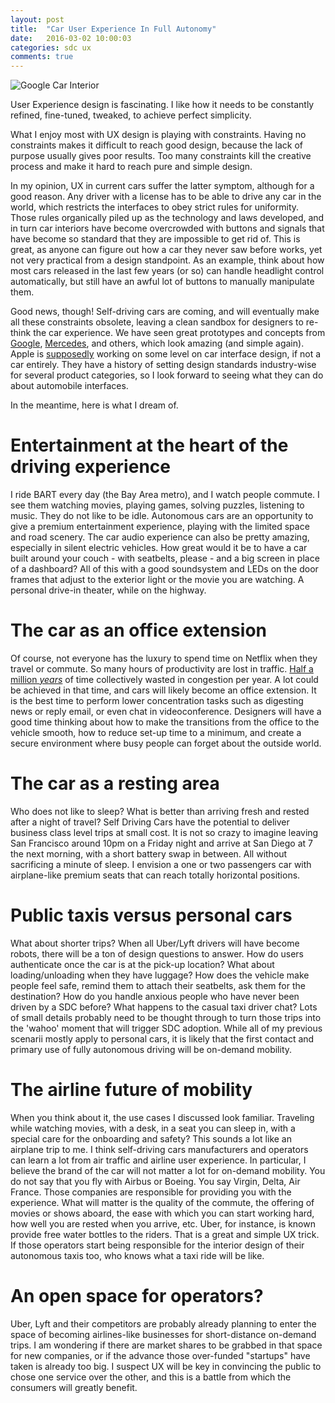 ```yaml
---
layout: post
title:  "Car User Experience In Full Autonomy"
date:   2016-03-02 10:00:03
categories: sdc ux
comments: true
---
```


![Google Car Interior]({{site.baseurl}}/images/posts/interior.jpg)

User Experience design is fascinating. I like how it needs to be constantly refined, fine-tuned, tweaked, to achieve perfect simplicity.

What I enjoy most with UX design is playing with constraints. Having no constraints makes it difficult to reach good design, because the lack of purpose usually gives poor results. Too many constraints kill the creative process and make it hard to reach pure and simple design.

In my opinion, UX in current cars suffer the latter symptom, although for a good reason. Any driver with a license has to be able to drive any car in the world, which restricts the interfaces to obey strict rules for uniformity. Those rules organically piled up as the technology and laws developed, and in turn car interiors have become overcrowded with buttons and signals that have become so standard that they are impossible to get rid of. This is great, as anyone can figure out how a car they never saw before works, yet not very practical from a design standpoint. As an example, think about how most cars released in the last few years (or so) can handle headlight control automatically, but still have an awful lot of buttons to manually manipulate them.

Good news, though! Self-driving cars are coming, and will eventually make all these constraints obsolete, leaving a clean sandbox for designers to re-think the car experience. We have seen great prototypes and concepts from [Google][google-car], [Mercedes][mercedes], and others, which look amazing (and simple again). Apple is [supposedly][apple] working on some level on car interface design, if not a car entirely. They have a history of setting design standards industry-wise for several product categories, so I look forward to seeing what they can do about automobile interfaces.

In the meantime, here is what I dream of.

# Entertainment at the heart of the driving experience
I ride BART every day (the Bay Area metro), and I watch people commute. I see them watching movies, playing games, solving puzzles, listening to music. They do not like to be idle. Autonomous cars are an opportunity to give a premium entertainment experience, playing with the limited space and road scenery. The car audio experience can also be pretty amazing, especially in silent electric vehicles. How great would it be to have a car built around your couch - with seatbelts, please - and a big screen in place of a dashboard? All of this with a good soundsystem and LEDs on the door frames that adjust to the exterior light or the movie you are watching. A personal drive-in theater, while on the highway.

# The car as an office extension
Of course, not everyone has the luxury to spend time on Netflix when they travel or commute. So many hours of productivity are lost in traffic. [Half a million *years*][time-congestion] of time collectively wasted in congestion per year. A lot could be achieved in that time, and cars will likely become an office extension. It is the best time to perform lower concentration tasks such as digesting news or reply email, or even chat in videoconference. Designers will have a good time thinking about how to make the transitions from the office to the vehicle smooth, how to reduce set-up time to a minimum, and create a secure environment where busy people can forget about the outside world.

# The car as a resting area
Who does not like to sleep? What is better than arriving fresh and rested after a night of travel? Self Driving Cars have the potential to deliver business class level trips at small cost. It is not so crazy to imagine leaving San Francisco around 10pm on a Friday night and arrive at San Diego at 7 the next morning, with a short battery swap in between. All without sacrificing a minute of sleep. I envision a one or two passengers car with airplane-like premium seats that can reach totally horizontal positions.

# Public taxis versus personal cars
What about shorter trips? When all Uber/Lyft drivers will have become robots, there will be a ton of design questions to answer. How do users authenticate once the car is at the pick-up location? What about loading/unloading when they have luggage? How does the vehicle make people feel safe, remind them to attach their seatbelts, ask them for the destination? How do you handle anxious people who have never been driven by a SDC before? What happens to the casual taxi driver chat? Lots of small details probably need to be thought through to turn those trips into the 'wahoo' moment that will trigger SDC adoption. While all of my previous scenarii mostly apply to personal cars, it is likely that the first contact and primary use of fully autonomous driving will be on-demand mobility.

# The airline future of mobility
When you think about it, the use cases I discussed look familiar. Traveling while watching movies, with a desk, in a seat you can sleep in, with a special care for the onboarding and safety? This sounds a lot like an airplane trip to me.
I think self-driving cars manufacturers and operators can learn a lot from air traffic and airline user experience. In particular, I believe the brand of the car will not matter a lot for on-demand mobility. You do not say that you fly with Airbus or Boeing. You say Virgin, Delta, Air France. Those companies are responsible for providing you with the experience. What will matter is the quality of the commute, the offering of movies or shows aboard, the ease with which you can start working hard, how well you are rested when you arrive, etc. Uber, for instance, is known provide free water bottles to the riders. That is a great and simple UX trick. If those operators start being responsible for the interior design of their autonomous taxis too, who knows what a taxi ride will be like.

# An open space for operators?
Uber, Lyft and their competitors are probably already planning to enter the space of becoming airlines-like businesses for short-distance on-demand trips. I am wondering if there are market shares to be grabbed in that space for new companies, or if the advance those over-funded "startups" have taken is already too big. I suspect UX will be key in convincing the public to chose one service over the other, and this is a battle from which the consumers will greatly benefit.


[time-congestion]: http://content.time.com/time/nation/article/0,8599,1909417,00.html
[google-car]: http://roa.h-cdn.co/assets/15/06/980x490/landscape_nrm_1423270809-goog_sdc_1.jpg
[mercedes]: https://www.mercedes-benz.com/wp-content/uploads/sites/3/2015/01/04-research-vehicle-F-015-Luxury-in-Motion-Mercedes-Benz-680x379-DE.jpg
[apple]: http://appleinsider.com/articles/15/11/09/shadowy-group-linked-to-apples-project-titan-spotted-at-auto-industry-conference

